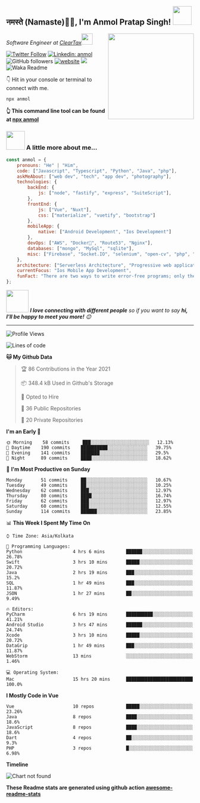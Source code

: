 <h2>नमस्ते (Namaste)🙏🏻, I'm Anmol Pratap Singh! <img src="https://media.giphy.com/media/12oufCB0MyZ1Go/giphy.gif" width="50"></h2>
<img align='right' src="https://media.giphy.com/media/M9gbBd9nbDrOTu1Mqx/giphy.gif" width="230">
<p><em>Software Engineer at <a href="http://www.cleartax.in">ClearTax</a><img src="https://media.giphy.com/media/WUlplcMpOCEmTGBtBW/giphy.gif" width="30"> 
</em></p>

[![Twitter Follow](https://img.shields.io/twitter/follow/misteranmol?label=Follow)](https://twitter.com/intent/follow?screen_name=misteranmol)
[![Linkedin: anmol](https://img.shields.io/badge/-anmol-blue?style=flat-square&logo=Linkedin&logoColor=white&link=https://www.linkedin.com/in/anmol-p-singh/)](https://www.linkedin.com/in/anmol-p-singh/)
![GitHub followers](https://img.shields.io/github/followers/anmol098?label=Follow&style=social)
[![website](https://img.shields.io/badge/Website-46a2f1.svg?&style=flat-square&logo=Google-Chrome&logoColor=white&link=https://anmolsingh.me/)](https://anmolsingh.me/)
![](https://visitor-badge.glitch.me/badge?page_id=anmol098.anmol098)
![Waka Readme](https://github.com/anmol098/anmol098/workflows/Waka%20Readme/badge.svg)

👇 Hit in your console or terminal to connect with me.

```bash
npx anmol
```
**👆 This command line tool can be found at [npx anmol](https://github.com/anmol098/npx_card)**

### <img src="https://media.giphy.com/media/VgCDAzcKvsR6OM0uWg/giphy.gif" width="50"> A little more about me...  

```javascript
const anmol = {
    pronouns: "He" | "Him",
    code: ["Javascript", "Typescript", "Python", "Java", "php"],
    askMeAbout: ["web dev", "tech", "app dev", "photography"],
    technologies: {
        backEnd: {
            js: ["node", "fastify", "express", "SuiteScript"],
        },
        frontEnd: {
            js: ["Vue", "Nuxt"],
            css: ["materialize", "vuetify", "bootstrap"]
        },
        mobileApp: {
            native: ["Android Development", "Ios Development"]
        },
        devOps: ["AWS", "Docker🐳", "Route53", "Nginx"],
        databases: ["mongo", "MySql", "sqlite"],
        misc: ["Firebase", "Socket.IO", "selenium", "open-cv", "php", "SuiteApp"]
    },
    architecture: ["Serverless Architecture", "Progressive web applications", "Single page applications"],
    currentFocus: "Ios Mobile App Development",
    funFact: "There are two ways to write error-free programs; only the third one works"
};
```

<img src="https://media.giphy.com/media/LnQjpWaON8nhr21vNW/giphy.gif" width="60"> <em><b>I love connecting with different people</b> so if you want to say <b>hi, I'll be happy to meet you more!</b> 😊</em>

---
<!--START_SECTION:waka-->
![Profile Views](http://img.shields.io/badge/Profile%20Views-787-blue)

![Lines of code](https://img.shields.io/badge/From%20Hello%20World%20I%27ve%20Written-1.3%20million%20lines%20of%20code-blue)

**🐱 My Github Data** 

> 🏆 86 Contributions in the Year 2021
 > 
> 📦 348.4 kB Used in Github's Storage 
 > 
> 💼 Opted to Hire
 > 
> 📜 36 Public Repositories 
 > 
> 🔑 20 Private Repositories  
 > 
**I'm an Early 🐤** 

```text
🌞 Morning    58 commits     ███░░░░░░░░░░░░░░░░░░░░░░   12.13% 
🌆 Daytime    190 commits    ██████████░░░░░░░░░░░░░░░   39.75% 
🌃 Evening    141 commits    ███████░░░░░░░░░░░░░░░░░░   29.5% 
🌙 Night      89 commits     ████░░░░░░░░░░░░░░░░░░░░░   18.62%

```
📅 **I'm Most Productive on Sunday** 

```text
Monday       51 commits     ██░░░░░░░░░░░░░░░░░░░░░░░   10.67% 
Tuesday      49 commits     ██░░░░░░░░░░░░░░░░░░░░░░░   10.25% 
Wednesday    62 commits     ███░░░░░░░░░░░░░░░░░░░░░░   12.97% 
Thursday     80 commits     ████░░░░░░░░░░░░░░░░░░░░░   16.74% 
Friday       62 commits     ███░░░░░░░░░░░░░░░░░░░░░░   12.97% 
Saturday     60 commits     ███░░░░░░░░░░░░░░░░░░░░░░   12.55% 
Sunday       114 commits    ██████░░░░░░░░░░░░░░░░░░░   23.85%

```


📊 **This Week I Spent My Time On** 

```text
⌚︎ Time Zone: Asia/Kolkata

💬 Programming Languages: 
Python                   4 hrs 6 mins        ██████░░░░░░░░░░░░░░░░░░░   26.78% 
Swift                    3 hrs 10 mins       █████░░░░░░░░░░░░░░░░░░░░   20.72% 
Java                     2 hrs 19 mins       ███░░░░░░░░░░░░░░░░░░░░░░   15.2% 
SQL                      1 hr 49 mins        ███░░░░░░░░░░░░░░░░░░░░░░   11.87% 
JSON                     1 hr 27 mins        ██░░░░░░░░░░░░░░░░░░░░░░░   9.49%

🔥 Editors: 
PyCharm                  6 hrs 19 mins       ██████████░░░░░░░░░░░░░░░   41.21% 
Android Studio           3 hrs 47 mins       ██████░░░░░░░░░░░░░░░░░░░   24.74% 
Xcode                    3 hrs 10 mins       █████░░░░░░░░░░░░░░░░░░░░   20.72% 
DataGrip                 1 hr 49 mins        ███░░░░░░░░░░░░░░░░░░░░░░   11.87% 
WebStorm                 13 mins             ░░░░░░░░░░░░░░░░░░░░░░░░░   1.46%

💻 Operating System: 
Mac                      15 hrs 20 mins      █████████████████████████   100.0%

```

**I Mostly Code in Vue** 

```text
Vue                      10 repos            █████░░░░░░░░░░░░░░░░░░░░   23.26% 
Java                     8 repos             ████░░░░░░░░░░░░░░░░░░░░░   18.6% 
JavaScript               8 repos             ████░░░░░░░░░░░░░░░░░░░░░   18.6% 
Dart                     4 repos             ██░░░░░░░░░░░░░░░░░░░░░░░   9.3% 
PHP                      3 repos             █░░░░░░░░░░░░░░░░░░░░░░░░   6.98%

```


**Timeline**

![Chart not found](https://raw.githubusercontent.com/anmol098/anmol098/master/charts/bar_graph.png) 


<!--END_SECTION:waka-->

**These Readme stats are generated using github action [awesome-readme-stats](https://github.com/anmol098/waka-readme-stats)**
